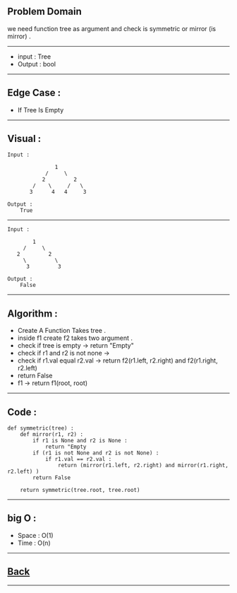 ## Problem Domain
we need function tree as argument and check is symmetric or mirror (is mirror) .

---
- input : Tree
- Output : bool

---
## Edge Case :
- If Tree Is Empty

---
## Visual :
```
Input :

               1
            /     \
           2         2
        /    \     /   \
       3      4   4     3

```

```
Output :
    True
```

---
```
Input :

        1
     /     \
   2         2
     \         \
      3         3

```

```
Output :
    False
```

---
## Algorithm : 
- Create A Function Takes tree .
- inside f1 create f2 takes two argument .
- check if tree is empty -> return "Empty"
- check if r1 and r2 is not none ->
- check if r1.val equal r2.val -> return f2(r1.left, r2.right) and f2(r1.right, r2.left)
- return False
- f1 -> return f1(root, root)

---
## Code :
```
def symmetric(tree) :
    def mirror(r1, r2) :
        if r1 is None and r2 is None :
            return "Empty
        if (r1 is not None and r2 is not None) :
            if r1.val == r2.val :
                return (mirror(r1.left, r2.right) and mirror(r1.right, r2.left) )
        return False

    return symmetric(tree.root, tree.root)
```

---
## big O : 
- Space : O(1)
- Time : O(n)

---
## [Back](./README.md)

---